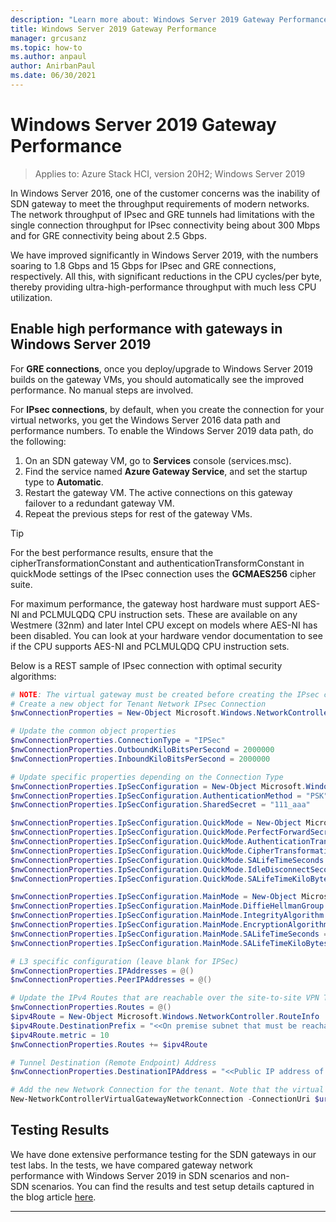 ```yaml
---
description: "Learn more about: Windows Server 2019 Gateway Performance"
title: Windows Server 2019 Gateway Performance
manager: grcusanz
ms.topic: how-to
ms.author: anpaul
author: AnirbanPaul
ms.date: 06/30/2021
---
```


# Windows Server 2019 Gateway Performance

>Applies to: Azure Stack HCI, version 20H2; Windows Server 2019

In Windows Server 2016, one of the customer concerns was the inability of SDN gateway to meet the throughput requirements of modern networks. The network throughput of IPsec and GRE tunnels had limitations with the single connection throughput for IPsec connectivity being about 300 Mbps and for GRE connectivity being about 2.5 Gbps.

We have improved significantly in Windows Server 2019, with the numbers soaring to 1.8 Gbps and 15 Gbps for IPsec and GRE connections, respectively. All this, with significant reductions in the CPU cycles/per byte, thereby providing ultra-high-performance throughput with much less CPU utilization.

## Enable high performance with gateways in Windows Server 2019

For **GRE connections**, once you deploy/upgrade to Windows Server 2019 builds on the gateway VMs, you should automatically see the improved performance. No manual steps are involved.

For **IPsec connections**, by default, when you create the connection for your virtual networks, you get the Windows Server 2016 data path and performance numbers. To enable the Windows Server 2019 data path, do the following:

   1. On an SDN gateway VM, go to **Services** console (services.msc).
   2. Find the service named **Azure Gateway Service**, and set the startup type to **Automatic**.
   3. Restart the gateway VM.
      The active connections on this gateway failover to a redundant gateway VM.
   4. Repeat the previous steps for rest of the gateway VMs.

>[!TIP]
>For the best performance results, ensure that the cipherTransformationConstant and authenticationTransformConstant in quickMode settings of the IPsec connection uses the **GCMAES256** cipher suite.
>
>For maximum performance, the gateway host hardware must support AES-NI and PCLMULQDQ CPU instruction sets. These are available on any Westmere (32nm) and later Intel CPU except on models where AES-NI has been disabled. You can look at your hardware vendor documentation to see if the CPU supports AES-NI and PCLMULQDQ CPU instruction sets.

Below is a REST sample of IPsec connection with optimal security algorithms:

```PowerShell
# NOTE: The virtual gateway must be created before creating the IPsec connection. More details here.
# Create a new object for Tenant Network IPsec Connection
$nwConnectionProperties = New-Object Microsoft.Windows.NetworkController.NetworkConnectionProperties

# Update the common object properties
$nwConnectionProperties.ConnectionType = "IPSec"
$nwConnectionProperties.OutboundKiloBitsPerSecond = 2000000
$nwConnectionProperties.InboundKiloBitsPerSecond = 2000000

# Update specific properties depending on the Connection Type
$nwConnectionProperties.IpSecConfiguration = New-Object Microsoft.Windows.NetworkController.IpSecConfiguration
$nwConnectionProperties.IpSecConfiguration.AuthenticationMethod = "PSK"
$nwConnectionProperties.IpSecConfiguration.SharedSecret = "111_aaa"

$nwConnectionProperties.IpSecConfiguration.QuickMode = New-Object Microsoft.Windows.NetworkController.QuickMode
$nwConnectionProperties.IpSecConfiguration.QuickMode.PerfectForwardSecrecy = "PFS2048"
$nwConnectionProperties.IpSecConfiguration.QuickMode.AuthenticationTransformationConstant = "GCMAES256"
$nwConnectionProperties.IpSecConfiguration.QuickMode.CipherTransformationConstant = "GCMAES256"
$nwConnectionProperties.IpSecConfiguration.QuickMode.SALifeTimeSeconds = 3600
$nwConnectionProperties.IpSecConfiguration.QuickMode.IdleDisconnectSeconds = 500
$nwConnectionProperties.IpSecConfiguration.QuickMode.SALifeTimeKiloBytes = 2000

$nwConnectionProperties.IpSecConfiguration.MainMode = New-Object Microsoft.Windows.NetworkController.MainMode
$nwConnectionProperties.IpSecConfiguration.MainMode.DiffieHellmanGroup = "Group2"
$nwConnectionProperties.IpSecConfiguration.MainMode.IntegrityAlgorithm = "SHA256"
$nwConnectionProperties.IpSecConfiguration.MainMode.EncryptionAlgorithm = "AES256"
$nwConnectionProperties.IpSecConfiguration.MainMode.SALifeTimeSeconds = 28800
$nwConnectionProperties.IpSecConfiguration.MainMode.SALifeTimeKiloBytes = 2000

# L3 specific configuration (leave blank for IPSec)
$nwConnectionProperties.IPAddresses = @()
$nwConnectionProperties.PeerIPAddresses = @()

# Update the IPv4 Routes that are reachable over the site-to-site VPN Tunnel
$nwConnectionProperties.Routes = @()
$ipv4Route = New-Object Microsoft.Windows.NetworkController.RouteInfo
$ipv4Route.DestinationPrefix = "<<On premise subnet that must be reachable over the VPN tunnel. Ex: 10.0.0.0/24>>"
$ipv4Route.metric = 10
$nwConnectionProperties.Routes += $ipv4Route

# Tunnel Destination (Remote Endpoint) Address
$nwConnectionProperties.DestinationIPAddress = "<<Public IP address of the On-Premise VPN gateway. Ex: 192.168.3.4>>"

# Add the new Network Connection for the tenant. Note that the virtual gateway must be created before creating the IPsec connection. $uri is the REST URI of your deployment and must be in the form of “https://<REST URI>”
New-NetworkControllerVirtualGatewayNetworkConnection -ConnectionUri $uri -VirtualGatewayId $virtualGW.ResourceId -ResourceId "Contoso_IPSecGW" -Properties $nwConnectionProperties -Force
```

## Testing Results

We have done extensive performance testing for the SDN gateways in our test labs. In the tests, we have compared gateway network performance with Windows Server 2019 in SDN scenarios and non-SDN scenarios. You can find the results and test setup details captured in the blog article
[here](https://blogs.technet.microsoft.com/networking/2018/08/15/high-performance-gateways/).

---
